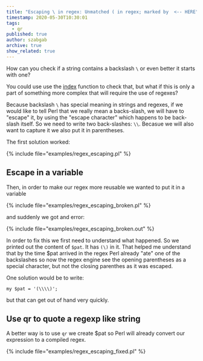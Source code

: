 ```yaml
---
title: "Escaping \ in regex: Unmatched ( in regex; marked by  <-- HERE"
timestamp: 2020-05-30T10:30:01
tags:
  - qr
published: true
author: szabgab
archive: true
show_related: true
---
```



How can you check if a string contains a backslash `\` or even better it starts with one?

You could use use the [index](/index-function) function to check that, but what if this is only a part of something more
complex that will require the use of regexes?


Because backslash `\` has special meaning in strings and regexes, if we would like to tell Perl that we really mean a
backs-slash, we will have to "escape" it, by using the "escape character" which happens to be back-slash itself.
So we need to write two back-slashes: `\\`.
Becasue we will also want to capture it we also put it in parentheses.

The first solution worked:

{% include file="examples/regex_escaping.pl" %}

## Escape in a variable

Then, in order to make our regex more reusable we wanted to put it in a variable

{% include file="examples/regex_escaping_broken.pl" %}

and suddenly we got and error:

{% include file="examples/regex_escaping_broken.out" %}

In order to fix this we first need to understand what happened. So we printed out the content of `$pat`.
It has `(\)` in it. That helped me understand that by the time $pat arrived in the regex Perl already "ate"
one of the backslashes so now the regex engine see the opening parentheses as a special character,
but not the closing parenthes as it was escaped.

One solution would be to write:

```
my $pat = '(\\\\)';
```

but that can get out of hand very quickly.

## Use qr to quote a regexp like string

A better way is to use `qr` we create $pat so Perl will already convert our expression to a compiled regex.

{% include file="examples/regex_escaping_fixed.pl" %}
